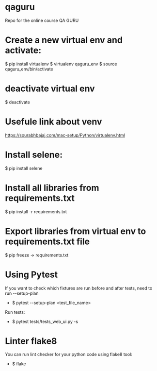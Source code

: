 # qaguru
Repo for the online course QA GURU

# Create a new virtual env and activate:
$ pip install virtualenv
$ virtualenv qaguru_env
$ source qaguru_env/bin/activate

# deactivate virtual env
$ deactivate

# Usefule link about venv
https://sourabhbajaj.com/mac-setup/Python/virtualenv.html


# Install selene:
$ pip install selene

# Install all libraries from requirements.txt
$ pip install -r requirements.txt

# Export libraries from virtual env to requirements.txt file
$ pip freeze -> requirements.txt 




# Using Pytest
If you want to check which fixtures are run before and after tests, need to run --setup-plan
- $ pytest --setup-plan <test_file_name>

Run tests:
- $ pytest tests/tests_web_ui.py -s


# Linter flake8
You can run lint checker for your python code using flake8 tool:
- $ flake